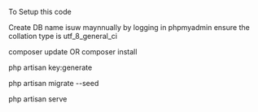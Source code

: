 To Setup this code

Create DB name isuw maynnually by logging in phpmyadmin ensure the collation type is utf_8_general_ci

composer update OR composer install

php artisan key:generate

php artisan migrate --seed

php artisan serve